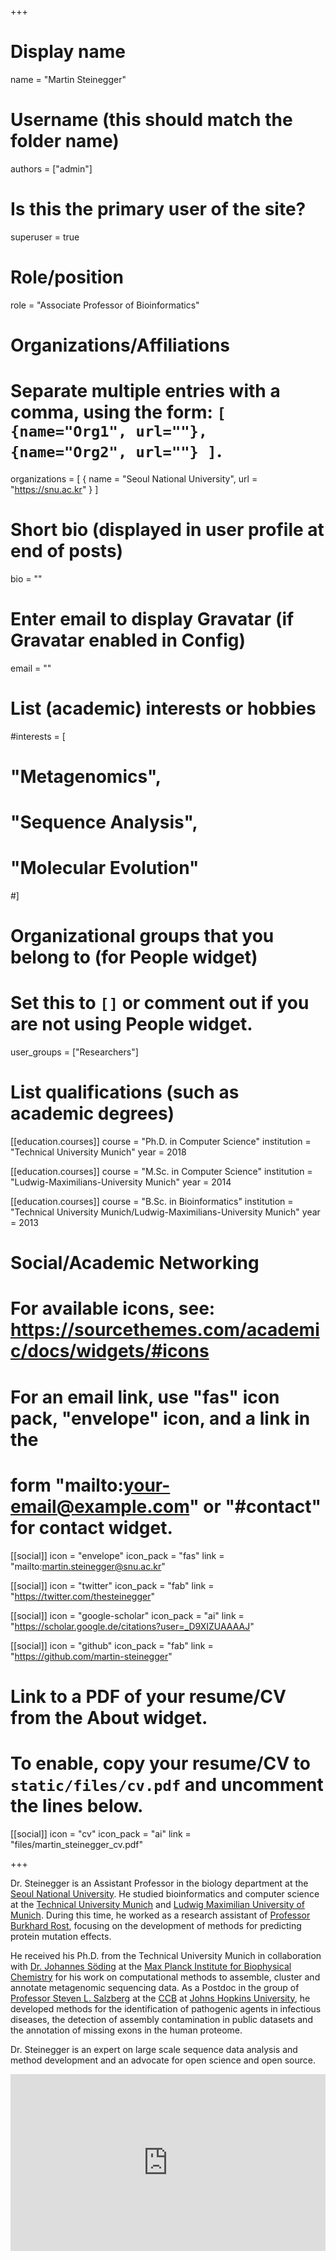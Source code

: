 +++

# Display name
name = "Martin Steinegger"

# Username (this should match the folder name)
authors = ["admin"]

# Is this the primary user of the site?
superuser = true

# Role/position
role = "Associate Professor of Bioinformatics"

# Organizations/Affiliations
#   Separate multiple entries with a comma, using the form: `[ {name="Org1", url=""}, {name="Org2", url=""} ]`.
organizations = [ { name = "Seoul National University", url = "https://snu.ac.kr" } ]

# Short bio (displayed in user profile at end of posts)
bio = ""

# Enter email to display Gravatar (if Gravatar enabled in Config)
email = ""

# List (academic) interests or hobbies
#interests = [
#  "Metagenomics",
#  "Sequence Analysis",
#  "Molecular Evolution"
#]

# Organizational groups that you belong to (for People widget)
#   Set this to `[]` or comment out if you are not using People widget.
user_groups = ["Researchers"]

# List qualifications (such as academic degrees)
[[education.courses]]
  course = "Ph.D. in Computer Science"
  institution = "Technical University Munich"
  year = 2018
  
[[education.courses]]
  course = "M.Sc. in Computer Science"
  institution = "Ludwig-Maximilians-University Munich"
  year = 2014

[[education.courses]]
  course = "B.Sc. in Bioinformatics"
  institution = "Technical University Munich/Ludwig-Maximilians-University Munich"
  year = 2013



# Social/Academic Networking
# For available icons, see: https://sourcethemes.com/academic/docs/widgets/#icons
#   For an email link, use "fas" icon pack, "envelope" icon, and a link in the
#   form "mailto:your-email@example.com" or "#contact" for contact widget.

[[social]]
  icon = "envelope"
  icon_pack = "fas"
  link = "mailto:martin.steinegger@snu.ac.kr"
  
[[social]]
  icon = "twitter"
  icon_pack = "fab"
  link = "https://twitter.com/thesteinegger"

[[social]]
  icon = "google-scholar"
  icon_pack = "ai"
  link = "https://scholar.google.de/citations?user=_D9XIZUAAAAJ"

[[social]]
  icon = "github"
  icon_pack = "fab"
  link = "https://github.com/martin-steinegger"

# Link to a PDF of your resume/CV from the About widget.
# To enable, copy your resume/CV to `static/files/cv.pdf` and uncomment the lines below.
[[social]]
  icon = "cv"
  icon_pack = "ai"
  link = "files/martin_steinegger_cv.pdf"

+++


Dr. Steinegger is an Assistant Professor in the biology department at the [Seoul National University](http://biosci.snu.ac.kr/en). He studied bioinformatics and computer science at the [Technical University Munich](https://www.tum.de/en) and [Ludwig Maximilian University of Munich](https://www.en.uni-muenchen.de/index.html). During this time, he worked as a research assistant of [Professor Burkhard Rost](https://www.rostlab.org), focusing on the development of methods for predicting protein mutation effects. 

He received his Ph.D. from the Technical University Munich in collaboration with [Dr. Johannes Söding](https://www.mpibpc.mpg.de/soeding) at the [Max Planck Institute for Biophysical Chemistry](https://www.mpibpc.mpg.de/en) for his work on computational methods to assemble, cluster and annotate metagenomic sequencing data. 
As a Postdoc in the group of [Professor Steven L. Salzberg](https://salzberg-lab.org) at the [CCB](http://ccb.jhu.edu/) at [Johns Hopkins University](https://www.jhu.edu/), he developed methods for the identification of pathogenic agents in infectious diseases, the detection of assembly contamination in public datasets and the annotation of missing exons in the human proteome.

Dr. Steinegger is an expert on large scale sequence data analysis and method development and an advocate for open science and open source.

<div style="overflow:hidden; padding-bottom:56.25%; position:relative; height:0;" class="video-responsive">
  <iframe style="left:0; top:0; height:100%; width:100%; position:absolute;" width="760" height="445" src="https://www.youtube.com/embed/MvwBOrdk10g" title="YouTube video player" frameborder="0" allow="accelerometer; autoplay; clipboard-write; encrypted-media; gyroscope; picture-in-picture" allowfullscreen></iframe>
</div>
